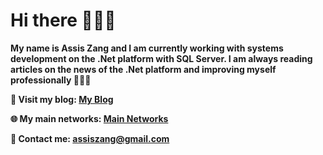 # Hi there 🙋🏻‍♂️

<!--
**zangassis/zangassis** is a ✨ _special_ ✨ repository because its `README.md` (this file) appears on your GitHub profile.

Here are some ideas to get you started:

- 🔭 I’m currently working on ...
- 🌱 I’m currently learning ...
- 👯 I’m looking to collaborate on ...
- 🤔 I’m looking for help with ...
- 💬 Ask me about ...
- 📫 How to reach me: ...
- 😄 Pronouns: ...
- ⚡ Fun fact: ...
-->

<strong>My name is Assis Zang and I am currently working with systems development on the .Net platform with SQL Server.
I am always reading articles on the news of the .Net platform and improving myself professionally 👨🏻‍💻</strong>

<strong>📝 Visit my blog: [My Blog](http://assiszang.vercel.app)</strong>

<strong>🌐 My main networks: [Main Networks](http://zangassis.github.io)</strong>

<strong>💬 Contact me: assiszang@gmail.com</strong>

